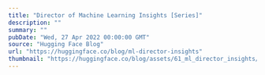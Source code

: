 ```yaml
---
title: "Director of Machine Learning Insights [Series]"
description: ""
summary: ""
pubDate: "Wed, 27 Apr 2022 00:00:00 GMT"
source: "Hugging Face Blog"
url: "https://huggingface.co/blog/ml-director-insights"
thumbnail: "https://huggingface.co/blog/assets/61_ml_director_insights/thumbnail.png"
---
```


